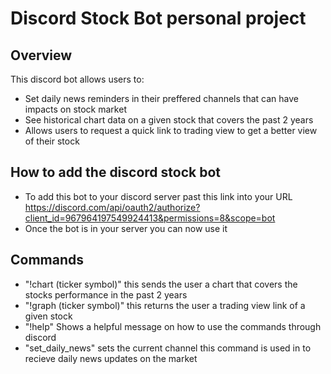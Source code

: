 # Discord Stock Bot personal project

## Overview
This discord bot allows users to: 
- Set daily news reminders in their preffered channels that can have impacts on stock market
- See historical chart data on a given stock that covers the past 2 years
- Allows users to request a quick link to trading view to get a better view of their stock

## How to add the discord stock bot
- To add this bot to your discord server past this link into your URL https://discord.com/api/oauth2/authorize?client_id=967964197549924413&permissions=8&scope=bot
- Once the bot is in your server you can now use it

## Commands
- "!chart (ticker symbol)" this sends the user a chart that covers the stocks performance in the past 2 years
- "!graph (ticker symbol)" this returns the user a trading view link of a given stock
- "!help" Shows a helpful message on how to use the commands through discord
- "set_daily_news" sets the current channel this command is used in to recieve daily news updates on the market
